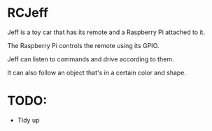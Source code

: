 # RCJeff


Jeff is a toy car that has its remote and a Raspberry Pi attached to it.

The Raspberry Pi controls the remote using its GPIO.

Jeff can listen to commands and drive according to them.

It can also follow an object that's in a certain color and shape.

# TODO:

- Tidy up
